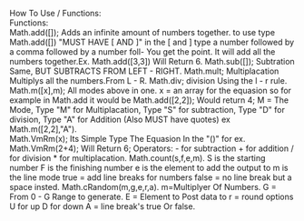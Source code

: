 How To Use / Functions:		
Functions:		
Math.add([]); Adds an infinite amount of numbers together. to use type Math.add([]) "MUST HAVE [ AND ]" in the [ and ] type a number followed by a comma followed by a number foll- You get the point. It will add all the numbers together.Ex. Math.add([3,3]) Will Return 6.
Math.sub([]); Subtration Same, BUT SUBTRACTS FROM LEFT - RIGHT.
Math.mult; Multiplacation Multiplys all the numbers.From L - R.
Math.div; division Using the l - r rule.
Math.m([x],m); All modes above in one. x = an array for the equasion so for example in Math.add it would be Math.add([2,2]); Would return 4; M = The Mode, Type "M" for Multiplacation, Type "S" for subtraction, Type "D" for division, Type "A" for Addition (Also MUST have quotes) ex Math.m([2,2],"A").    
Math.VmRm(x); Its Simple Type The Equasion In the "()" for ex. Math.VmRm(2+4); Will Return 6; Operators: - for subtraction + for addition / for division * for multiplacation.
Math.count(s,f,e,m). S is the starting number F is the finishing number e is the element to add the output to m is the line mode true = add line breaks for numbers false = no line break but a space insted.
Math.cRandom(m,g,e,r,a). m=Multiplyer Of Numbers. G = From 0 - G Range to generate. E = Element to Post data to r = round options U for up D for down A = line break's true Or false.
